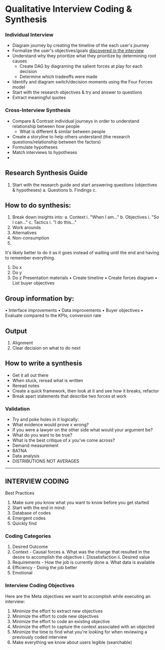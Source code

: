 # Qualitative Interview Coding & Synthesis
### Individual Interview
+ Diagram journey by creating the timeline of the each user's journey
+ Formalize the user's objectives/goals [discovered in the interview](discover_objectives.md)
+ Understand why they prioritize what they prioritize by determining root causes
  + Create DAG by diagraming the salient forces at play for each decision
  + Determine which tradeoffs were made
+ Identify and diagram switch/decision moments using the Four Forces model
+ Start with the research objectives & try and answer to questions
+ Extract meaningful quotes

### Cross-Interview Synthesis
+ Compare & Contrast individual journeys in order to understand relationship between how people
  + What is different & similar between people
+ Create a storyline to help others understand (the research questions/relationship between the factors)
+ Formulate hypotheses
+ Match interviews to hypotheses
+ 

## Research Synthesis Guide
1. Start with the research guide and start answering questions (objectives & hypotheses)
a. Questions
b. Findings
c. 
## How to do synthesis:
1. Break down insights into:
a. Context
ⅰ. "When I am..."
b. Objectives
ⅰ. "So I can..."
c. Tactics
ⅰ. "I do this..."
1. Work arounds
2. Alternatives
3. Non-consumption
4. 
It's likely better to do it as it goes instead of waiting until the end and having to remember everything.
1. Do x
2. Do y
3. Do z
Presentation materials
• Create timeline
• Create forces diagram
• List buyer objectives
## Group information by:
• Interface improvements
• Data improvements
• Buyer objectives
• Evaluate compared to the KPIs, conversion rate
## Output
1. Alignment
2. Clear decision on what to do next
## How to write a synthesis
+ Get it all out there
+ When stuck, reread what is written
+ Reread notes
+ Create a quick framework, then look at it and see how it breaks, refactor
+ Break apart statements that describe two forces at work 
### Validation
+ Try and poke holes in it logically:
+ What evidence would prove x wrong?
+ If you were a lawyer on the other side what would your argument be?
+ What do you want to be true?
+ What is the best critique of x you’ve come across?
+ Demand measurement
+ BATNA
+ Data analysis
+ DISTRIBUTIONS NOT AVERAGES


---
## INTERVIEW CODING
Best Practices
1. Make sure you know what you want to know before you get started
2. Start with the end in mind:
3. Database of codes
4. Emergent codes
5. Quickly find
### Coding Categories
1. Desired Outcome
2. Context - Causal forces
a. What was the change that resulted in the desire to accomplish the objective
ⅰ. Dissatisfaction
ⅱ. Desired value
3. Requirements - How the job is currently done
a. What data is available
4. Efficiency - Doing the job better
5. Emotional
### Interview Coding Objectives
Here are the Meta objectives we want to accomplish while executing an interview:
1. Minimize the effort to extract new objectives
2. Minimize the effort to code new objectives 
3. Minimize the effort to code an existing objective
4. Minimize the effort to capture the context associated with an objected
5. Minimize the time to find what you're looking for when reviewing a previously coded interview
6. Make everything we know about users legible (searchable)
